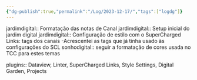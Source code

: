 ```yaml
---
{"dg-publish":true,"permalink":"/Log/2023-12-17/","tags":["logdg"]}
---
```


jardimdigital:: Formatação das notas de Canal
jardimdigital:: Setup inicial do jardim digital
jardimdigital:: Configuração de estilo com o SuperCharged Links: tags dos canais -Acrescentei as tags que já tinha usado às configurações do SCL 
sonhodigital:: seguir a formatação de cores usada no TCC para estes temas 

plugins:: Dataview, Linter, SuperCharged Links, Style Settings, Digital Garden, Projects